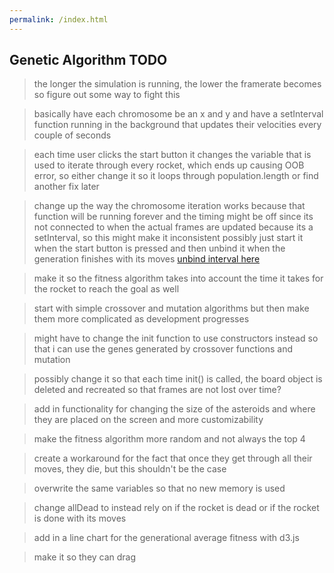 ```yaml
---
permalink: /index.html
---
```


## Genetic Algorithm TODO

> the longer the simulation is running, the lower the framerate becomes so figure out some way to fight this

> basically have each chromosome be an x and y and have a setInterval function running in the background
> that updates their velocities every couple of seconds

> each time user clicks the start button it changes the variable that is used to iterate through every rocket, which ends
> up causing OOB error, so either change it so it loops through population.length or find another fix later

> change up the way the chromosome iteration works because that function will be running forever and the timing might be off since its not connected
> to when the actual frames are updated because its a setInterval, so this might make it inconsistent
> possibly just start it when the start button is pressed and then unbind it when the generation finishes with its moves [unbind interval here](https://stackoverflow.com/questions/109086/stop-setinterval-call-in-javascript)

> make it so the fitness algorithm takes into account the time it takes for the rocket to reach the goal as well

> start with simple crossover and mutation algorithms but then make them more complicated as development progresses

> might have to change the init function to use constructors instead so that i can use the genes generated by crossover functions and mutation

> possibly change it so that each time init() is called, the board object is deleted and recreated so that frames are not lost over time?

> add in functionality for changing the size of the asteroids and where they are placed on the screen
> and more customizability

> make the fitness algorithm more random and not always the top 4

> create a workaround for the fact that once they get through all their moves, they die, but this shouldn't be the case

> overwrite the same variables so that no new memory is used

> change allDead to instead rely on if the rocket is dead or if the rocket is done with its moves

> add in a line chart for the generational average fitness with d3.js

> make it so they can drag 